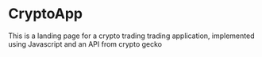 # CryptoApp
This is a landing page for a crypto trading trading application, implemented using Javascript and an API from crypto gecko
